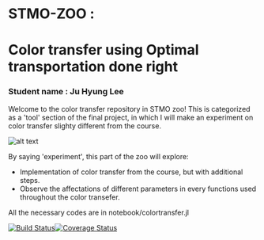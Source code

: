 # STMO-ZOO : 
# Color transfer using Optimal transportation done right

### Student name : Ju Hyung Lee



Welcome to the color transfer repository in STMO zoo! This is categorized as a 'tool' section of the final project, in which I will make an experiment on color transfer slighty different from the course.

![alt text](https://github.com/juhlee/ColorTransfer.jl/blob/master/figs/choosing-color-scheme-368x246.png)

By saying 'experiment', this part of the zoo will explore:

- Implementation of color transfer from the course, but with additional steps.
- Observe the affectations of different parameters in every functions used throughout the color transefer.

All the necessary codes are in notebook/colortransfer.jl

[![Build Status](https://travis-ci.org/MichielStock/STMOZOO.svg?branch=master)](https://travis-ci.org/MichielStock/STMOZOO)[![Coverage Status](https://coveralls.io/repos/github/MichielStock/STMOZOO/badge.svg?branch=master)](https://coveralls.io/github/MichielStock/STMOZOO?branch=master)
